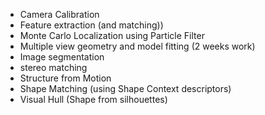 - Camera Calibration
- Feature extraction (and matching))
- Monte Carlo Localization using Particle Filter
- Multiple view geometry and model fitting (2 weeks work)
- Image segmentation
- stereo matching
- Structure from Motion
- Shape Matching (using Shape Context descriptors)
- Visual Hull (Shape from silhouettes)

